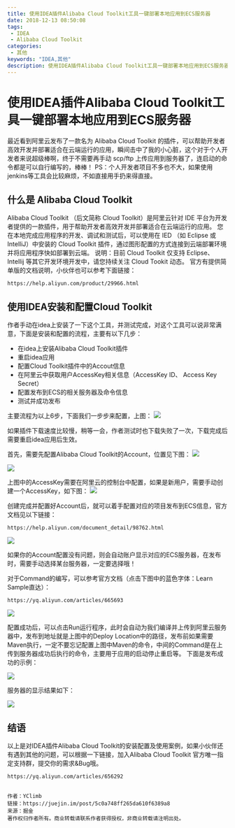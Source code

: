```yaml
---
title: 使用IDEA插件Alibaba Cloud Toolkit工具一键部署本地应用到ECS服务器
date: 2018-12-13 08:50:08
tags: 
 - IDEA
 - Alibaba Cloud Toolkit
categories: 
 - 其他
keywords: "IDEA,其他"
description: 使用IDEA插件Alibaba Cloud Toolkit工具一键部署本地应用到ECS服务器。
---
```



# 使用IDEA插件Alibaba Cloud Toolkit工具一键部署本地应用到ECS服务器

最近看到阿里云发布了一款名为 Alibaba Cloud Toolkit 的插件，可以帮助开发者高效开发并部署适合在云端运行的应用，瞬间击中了我的小心脏，这个对于个人开发者来说超级棒啊，终于不需要再手动 scp/ftp 上传应用到服务器了，连启动的命令都是可以自行编写的，棒棒！
PS：个人开发者项目不多也不大，如果使用jenkins等工具会比较麻烦，不如直接用手扔来得直接。

## 什么是 Alibaba Cloud Toolkit

Alibaba Cloud Toolkit （后文简称 Cloud Toolkit）是阿里云针对 IDE 平台为开发者提供的一款插件，用于帮助开发者高效开发并部署适合在云端运行的应用。
您在本地完成应用程序的开发、调试和测试后，可以使用在 IED （如 Eclipse 或 IntelliJ）中安装的 Cloud Toolkit 插件，通过图形配置的方式连接到云端部署环境并将应用程序快如部署到云端。
说明：目前 Cloud Toolkit 仅支持 Eclipse、Intellij 等其它开发环境开发中，请您持续关注 Cloud Tookit 动态。
官方有提供简单版的文档说明，小伙伴也可以参考下面链接：
```
https://help.aliyun.com/product/29966.html
```
## 使用IDEA安装和配置Cloud Toolkit

作者手动在idea上安装了一下这个工具，并测试完成，对这个工具可以说非常满意，下面是安装和配置的流程，主要有以下几步：
- 在idea上安装Alibaba Cloud Toolkit插件
- 重启idea应用
- 配置Cloud Toolkit插件中的Accout信息
- 在阿里云中获取用户AccessKey相关信息（AccessKey ID、	Access Key Secret）
- 配置发布到ECS的相关服务器及命令信息
- 测试并成功发布

主要流程为以上6步，下面我们一步步来配置，上图：
![](https://i.imgur.com/hPX0T0T.jpg)

如果插件下载速度比较慢，稍等一会，作者测试时也下载失败了一次，下载完成后需要重启idea应用后生效。

首先，需要先配置Alibaba Cloud Toolkit的Account，位置见下图：
![](https://i.imgur.com/e2NM5oN.jpg)

![](https://i.imgur.com/4BDmwJN.jpg)

上图中的AccessKey需要在阿里云的控制台中配置，如果是新用户，需要手动创建一个AccessKey，如下图：
![](https://i.imgur.com/V7KK3kf.jpg)

创建完成并配置好Account后，就可以着手配置对应的项目发布到ECS信息，官方文档见以下链接：
```
https://help.aliyun.com/document_detail/98762.html
```
![](https://i.imgur.com/1uSOgIR.jpg)

如果你的Account配置没有问题，则会自动账户显示对应的ECS服务器，在发布时，需要手动选择某台服务器，一定要选择哦！

对于Command的编写，可以参考官方文档（点击下图中的蓝色字体：Learn Sample直达）：
```
https://yq.aliyun.com/articles/665693
```
![](https://i.imgur.com/RRd7HIQ.jpg)

配置成功后，可以点击Run运行程序，此时会自动为我们编译并上传到阿里云服务器中，发布到地址就是上图中的Deploy Location中的路径，发布前如果需要Maven执行，一定不要忘记配置上图中Maven的命令，中间的Command是在上传到服务器成功后执行的命令，主要用于应用的启动停止重启等。
下面是发布成功的示例：

![](https://i.imgur.com/s9dr40F.jpg)

服务器的显示结果如下：

![](https://i.imgur.com/25pm03e.jpg)

## 结语
以上是对IDEA插件Alibaba Cloud Toolkit的安装配置及使用案例，如果小伙伴还有遇到其他的问题，可以根据一下链接，加入Alibaba Cloud Toolkit 官方唯一指定支持群，提交你的需求&Bug哦。
```
https://yq.aliyun.com/articles/656292
```

```

作者：YClimb
链接：https://juejin.im/post/5c0a748ff265da610f6389a8
来源：掘金
著作权归作者所有。商业转载请联系作者获得授权，非商业转载请注明出处。
```

